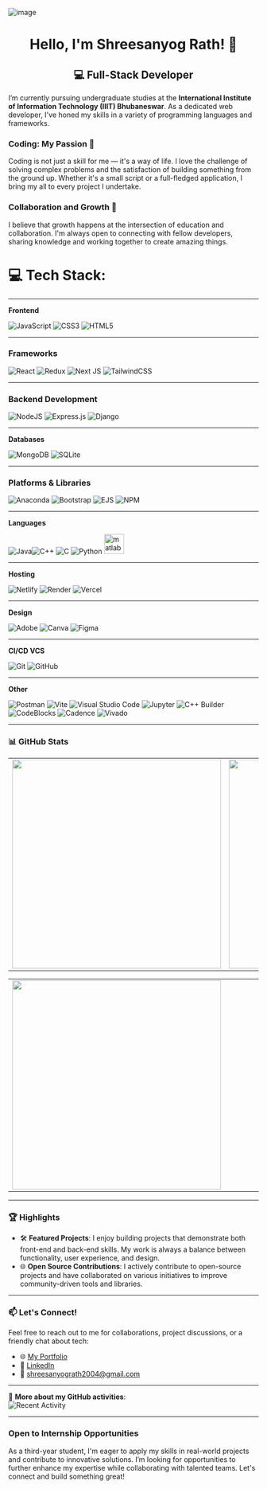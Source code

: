 ![image](https://github.com/Shreesanyog/Shreesanyog/assets/166977453/9df16830-42af-4cfc-91cd-dc44dad7c304)


<h1 align="center"> Hello, I'm Shreesanyog Rath! 👋</h1>

<h2 align="center">💻 Full-Stack Developer</h2>

I’m currently pursuing undergraduate studies at the **International Institute of Information Technology (IIIT) Bhubaneswar**. As a dedicated web developer, I've honed my skills in a variety of programming languages and frameworks.
### Coding: My Passion 🚀
Coding is not just a skill for me — it's a way of life. I love the challenge of solving complex problems and the satisfaction of building something from the ground up. Whether it's a small script or a full-fledged application, I bring my all to every project I undertake.

### Collaboration and Growth 🌱
I believe that growth happens at the intersection of education and collaboration. I'm always open to connecting with fellow developers, sharing knowledge and working together to create amazing things.



# 💻 Tech Stack:
-----


**Frontend**

![JavaScript](https://img.shields.io/badge/javascript-%23323330.svg?style=for-the-badge&logo=javascript&logoColor=%23F7DF1E) ![CSS3](https://img.shields.io/badge/css3-%231572B6.svg?style=for-the-badge&logo=css3&logoColor=white) ![HTML5](https://img.shields.io/badge/html5-%23E34F26.svg?style=for-the-badge&logo=html5&logoColor=white)    



-----
### **Frameworks**
![React](https://img.shields.io/badge/react-%2320232a.svg?style=for-the-badge&logo=react&logoColor=%2361DAFB) ![Redux](https://img.shields.io/badge/redux-%23593d88.svg?style=for-the-badge&logo=redux&logoColor=white) ![Next JS](https://img.shields.io/badge/Next-black?style=for-the-badge&logo=next.js&logoColor=white) ![TailwindCSS](https://img.shields.io/badge/tailwindcss-%2338B2AC.svg?style=for-the-badge&logo=tailwind-css&logoColor=white) 

-----

### **Backend Development**
![NodeJS](https://img.shields.io/badge/node.js-6DA55F?style=for-the-badge&logo=node.js&logoColor=white) ![Express.js](https://img.shields.io/badge/express.js-%23404d59.svg?style=for-the-badge&logo=express&logoColor=%2361DAFB) ![Django](https://img.shields.io/badge/django-%23092E20.svg?style=for-the-badge&logo=django&logoColor=white)



-----





**Databases**

![MongoDB](https://img.shields.io/badge/MongoDB-%234ea94b.svg?style=for-the-badge&logo=mongodb&logoColor=white) ![SQLite](https://img.shields.io/badge/sqlite-%2307405e.svg?style=for-the-badge&logo=sqlite&logoColor=white)
 
 -----
 
### **Platforms & Libraries**
![Anaconda](https://img.shields.io/badge/Anaconda-%2344A833.svg?style=for-the-badge&logo=anaconda&logoColor=white) ![Bootstrap](https://img.shields.io/badge/bootstrap-%238511FA.svg?style=for-the-badge&logo=bootstrap&logoColor=white) ![EJS](https://img.shields.io/badge/ejs-%23B4CA65.svg?style=for-the-badge&logo=ejs&logoColor=black) ![NPM](https://img.shields.io/badge/NPM-%23CB3837.svg?style=for-the-badge&logo=npm&logoColor=white)

  -----

 
**Languages**

 ![Java](https://img.shields.io/badge/java-%23ED8B00.svg?style=for-the-badge&logo=openjdk&logoColor=white)![C++](https://img.shields.io/badge/c++-%2300599C.svg?style=for-the-badge&logo=c%2B%2B&logoColor=white) ![C](https://img.shields.io/badge/c-%2300599C.svg?style=for-the-badge&logo=c&logoColor=white)  ![Python](https://img.shields.io/badge/python-3670A0?style=for-the-badge&logo=python&logoColor=ffdd54)  <a href="https://www.mathworks.com/" target="_blank" rel="noreferrer"> <img src="https://upload.wikimedia.org/wikipedia/commons/2/21/Matlab_Logo.png" alt="matlab" width="40" height="40"/> </a>

  -----

**Hosting**

![Netlify](https://img.shields.io/badge/netlify-%23000000.svg?style=for-the-badge&logo=netlify&logoColor=#00C7B7) ![Render](https://img.shields.io/badge/Render-%46E3B7.svg?style=for-the-badge&logo=render&logoColor=white) ![Vercel](https://img.shields.io/badge/vercel-%23000000.svg?style=for-the-badge&logo=vercel&logoColor=white)

 -----
 
**Design**

![Adobe](https://img.shields.io/badge/adobe-%23FF0000.svg?style=for-the-badge&logo=adobe&logoColor=white) ![Canva](https://img.shields.io/badge/Canva-%2300C4CC.svg?style=for-the-badge&logo=Canva&logoColor=white) ![Figma](https://img.shields.io/badge/figma-%23F24E1E.svg?style=for-the-badge&logo=figma&logoColor=white)
 
 -----
 

**CI/CD VCS**

![Git](https://img.shields.io/badge/git-%23F05033.svg?style=for-the-badge&logo=git&logoColor=white) ![GitHub](https://img.shields.io/badge/github-%23121011.svg?style=for-the-badge&logo=github&logoColor=white) 
  
  -----
  
**Other**

![Postman](https://img.shields.io/badge/Postman-FF6C37?style=for-the-badge&logo=postman&logoColor=white) ![Vite](https://img.shields.io/badge/vite-%23646CFF.svg?style=for-the-badge&logo=vite&logoColor=white)
![Visual Studio Code](https://img.shields.io/badge/Visual_Studio_Code-%23007ACC.svg?style=for-the-badge&logo=visual-studio-code&logoColor=white) 
![Jupyter](https://img.shields.io/badge/Jupyter-%23F37626.svg?style=for-the-badge&logo=jupyter&logoColor=white) 
![C++ Builder](https://img.shields.io/badge/C%2B%2B_Builder-%2300599C.svg?style=for-the-badge&logo=c%2B%2B&logoColor=white) 
![CodeBlocks](https://img.shields.io/badge/CodeBlocks-%234B3C2F.svg?style=for-the-badge&logo=codeblocks&logoColor=white) 
![Cadence](https://img.shields.io/badge/Cadence-%23FF7F00.svg?style=for-the-badge&logo=cadence&logoColor=white) 
![Vivado](https://img.shields.io/badge/Vivado-%233894F5.svg?style=for-the-badge&logo=vivado&logoColor=white)



-----
### 📊 GitHub Stats

<table width="100%">
  <tr>
    <td width="50%">
      <img width="420" src="http://github-profile-summary-cards.vercel.app/api/cards/repos-per-language?username=Shreesanyog&theme=transparent">
    </td>
    <td width="50%">
      <img width="420" src="http://github-profile-summary-cards.vercel.app/api/cards/most-commit-language?username=Shreesanyog&theme=transparent">
    </td>
  </tr>
</table>

<table width="100%">
  <tr>
    <td width="50%">
      <img width="420" src="http://github-profile-summary-cards.vercel.app/api/cards/stats?username=Shreesanyog&theme=transparent">
    </td>
  </tr>
</table>

-----

### 🏆 Highlights

- 🛠️ **Featured Projects**: I enjoy building projects that demonstrate both front-end and back-end skills. My work is always a balance between functionality, user experience, and design.
- 🌐 **Open Source Contributions**: I actively contribute to open-source projects and have collaborated on various initiatives to improve community-driven tools and libraries.


-----

### 📫 Let's Connect!

Feel free to reach out to me for collaborations, project discussions, or a friendly chat about tech:

- 🌐 [My Portfolio](https://portfolio-shreesanyog-rath.vercel.app/)
- 🔗 [LinkedIn](https://www.linkedin.com/in/shreesanyog-rath-304a61268) 
- 📧 shreesanyograth2004@gmail.com 


-----



🔗 **More about my GitHub activities**:  
![Recent Activity](https://github-readme-activity-graph.vercel.app/graph?username=Shreesanyog&theme=dracula&area=true)





-----

### Open to Internship Opportunities

As a third-year student, I'm eager to apply my skills in real-world projects and contribute to innovative solutions. I’m looking for opportunities to further enhance my expertise while collaborating with talented teams. Let's connect and build something great!
